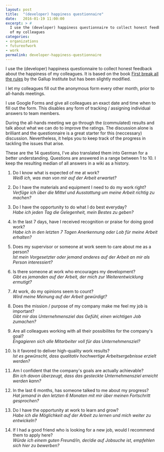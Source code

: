 ```yaml
---
layout: post
title:  "(developer) happiness questionnaire"
date:   2016-01-19 11:00:00
excerpt: > #
  I use the (developer) happiness questionnaire to collect honest feedback about the happiness
  of my colleagues
categories:
- organizations
- futureofwork
- work
permalink: developer-happiness-questionnaire
---
```


I use the (developer) happiness questionnaire to collect honest feedback about the happiness
of my colleagues. It is based on the book [First break all the rules](http://amzn.to/1JYiGoB) by the
Gallup Institute but has been slightly modified.

I let my colleagues fill out the anonymous form every other month, prior to all-hands meetings.

I use Google Forms and give all colleagues an exact date and time when to fill out the form. This
disables any form of tracking / assigning individual answers to team members.

During the all-hands meeting we go through the (commulated) results and talk about what we can do to 
improve the ratings. The discussion alone is brilliant and the questionnaire is a great starter for this
(neccessary) discussion. Nevertheless, it helps you to keep track of the progress in tackling the issues
that arise.

These are the 14 questions, I've also translated them into German for a better understanding.
Questions are answered in a range between 1 to 10. I keep the resulting median of all answers in a wiki as
a history.

1.  Do I know what is expected of me at work?  
    *Weiß ich, was man von mir auf der Arbeit erwartet?*
   
2.  Do I have the materials and equipment I need to do my work right?  
    *Verfüge ich über die Mittel und Ausstattung um meine Arbeit richtig zu machen?*
   
3.  Do I have the opportunity to do what I do best everyday?  
    *Habe ich jeden Tag die Gelegenheit, mein Bestes zu geben?*
   
4.  In the last 7 days, have I received recognition or praise for doing good work?  
    *Habe ich in den letzten 7 Tagen Anerkennung oder Lob für meine Arbeit erhalten?*
   
5.  Does my supervisor or someone at work seem to care about me as a person?  
    *Ist mein Vorgesetzter oder jemand anderes auf der Arbeit an mir als Person interessiert?*
   
6.  Is there someone at work who encourages my development?  
    *Gibt es jemanden auf der Arbeit, der mich zur Weiterentwicklung ermutigt?*
   
7.  At work, do my opinions seem to count?  
    *Wird meine Meinung auf der Arbeit gewürdigt?*
   
8.  Does the mission / purpose of my company make me feel my job is important?  
    *Gibt mir das Unternehmensziel das Gefühl, einen wichtigen Job zumachen?*
   
9.  Are all colleagues working with all their possibilites for the company's goal?  
    *Engagieren sich alle Mitarbeiter voll für das Unternehmensziel?*
   
10. Is it favored to deliver high-quality work results?  
    *Ist es gewünscht, dass qualitativ hochwertige Arbeitsergebnisse erzielt werden?*
   
11. Am I confident that the company's goals are actually achievable?  
    *Bin ich davon überzeugt, dass das gesteckte Unternehmensziel erreicht werden kann?*
   
12. In the last 6 months, has someone talked to me about my progress?  
    *Hat jemand in den letzten 6 Monaten mit mir über meinen Fortschritt gesprochen?*
   
13. Do I have the opportunity at work to learn and grow?  
    *Habe ich die Möglichkeit auf der Arbeit zu lernen und mich weiter zu entwickeln?*
   
14. If I had a good friend who is looking for a new job, would I recommend them to apply here?  
    *Würde ich einem guten Freund/in, der/die auf Jobsuche ist, empfehlen sich hier zu bewerben?*
   


